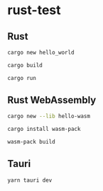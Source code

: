 # rust-test

## Rust

```bash
cargo new hello_world
```

```bash
cargo build
```

```bash
cargo run
```

## Rust WebAssembly

```bash
cargo new --lib hello-wasm
```

```bash
cargo install wasm-pack
```

```bash
wasm-pack build
```

## Tauri

```bash
yarn tauri dev
```
